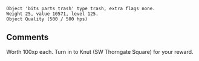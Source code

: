 `Object 'bits parts trash' type trash, extra flags none.`  
`Weight 25, value 10571, level 125.`  
`Object Quality (500 / 500 hps)`

## Comments

Worth 100xp each. Turn in to Knut (SW Thorngate Square) for your reward.
